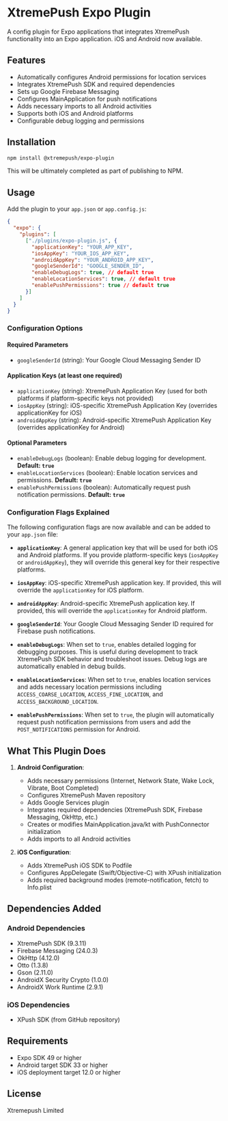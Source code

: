# XtremePush Expo Plugin

A config plugin for Expo applications that integrates XtremePush functionality into an Expo application. 
iOS and Android now available.

## Features

- Automatically configures Android permissions for location services
- Integrates XtremePush SDK and required dependencies
- Sets up Google Firebase Messaging
- Configures MainApplication for push notifications
- Adds necessary imports to all Android activities
- Supports both iOS and Android platforms
- Configurable debug logging and permissions

## Installation

```bash
npm install @xtremepush/expo-plugin
```

This will be ultimately completed as part of publishing to NPM. 

## Usage

Add the plugin to your `app.json` or `app.config.js`:

```json
{
  "expo": {
    "plugins": [
      ["./plugins/expo-plugin.js", {
        "applicationKey": "YOUR_APP_KEY",
        "iosAppKey": "YOUR_IOS_APP_KEY",
        "androidAppKey": "YOUR_ANDROID_APP_KEY",
        "googleSenderId": "GOOGLE_SENDER_ID",
        "enableDebugLogs": true, // default true
        "enableLocationServices": true, // default true
        "enablePushPermissions": true // default true
      }]
    ]
  }
}
```

### Configuration Options

#### Required Parameters
- `googleSenderId` (string): Your Google Cloud Messaging Sender ID

#### Application Keys (at least one required)
- `applicationKey` (string): XtremePush Application Key (used for both platforms if platform-specific keys not provided)
- `iosAppKey` (string): iOS-specific XtremePush Application Key (overrides applicationKey for iOS)
- `androidAppKey` (string): Android-specific XtremePush Application Key (overrides applicationKey for Android)

#### Optional Parameters
- `enableDebugLogs` (boolean): Enable debug logging for development. **Default: `true`**
- `enableLocationServices` (boolean): Enable location services and permissions. **Default: `true`**
- `enablePushPermissions` (boolean): Automatically request push notification permissions. **Default: `true`**

### Configuration Flags Explained

The following configuration flags are now available and can be added to your `app.json` file:

- **`applicationKey`**: A general application key that will be used for both iOS and Android platforms. If you provide platform-specific keys (`iosAppKey` or `androidAppKey`), they will override this general key for their respective platforms.

- **`iosAppKey`**: iOS-specific XtremePush application key. If provided, this will override the `applicationKey` for iOS platform.

- **`androidAppKey`**: Android-specific XtremePush application key. If provided, this will override the `applicationKey` for Android platform.

- **`googleSenderId`**: Your Google Cloud Messaging Sender ID required for Firebase push notifications.

- **`enableDebugLogs`**: When set to `true`, enables detailed logging for debugging purposes. This is useful during development to track XtremePush SDK behavior and troubleshoot issues. Debug logs are automatically enabled in debug builds.

- **`enableLocationServices`**: When set to `true`, enables location services and adds necessary location permissions including `ACCESS_COARSE_LOCATION`, `ACCESS_FINE_LOCATION`, and `ACCESS_BACKGROUND_LOCATION`.

- **`enablePushPermissions`**: When set to `true`, the plugin will automatically request push notification permissions from users and add the `POST_NOTIFICATIONS` permission for Android.

## What This Plugin Does

1. **Android Configuration**:
   - Adds necessary permissions (Internet, Network State, Wake Lock, Vibrate, Boot Completed)
   - Configures XtremePush Maven repository
   - Adds Google Services plugin
   - Integrates required dependencies (XtremePush SDK, Firebase Messaging, OkHttp, etc.)
   - Creates or modifies MainApplication.java/kt with PushConnector initialization
   - Adds imports to all Android activities

2. **iOS Configuration**:
   - Adds XtremePush iOS SDK to Podfile
   - Configures AppDelegate (Swift/Objective-C) with XPush initialization
   - Adds required background modes (remote-notification, fetch) to Info.plist

## Dependencies Added

### Android Dependencies
- XtremePush SDK (9.3.11)
- Firebase Messaging (24.0.3)
- OkHttp (4.12.0)
- Otto (1.3.8)
- Gson (2.11.0)
- AndroidX Security Crypto (1.0.0)
- AndroidX Work Runtime (2.9.1)

### iOS Dependencies
- XPush SDK (from GitHub repository)

## Requirements

- Expo SDK 49 or higher
- Android target SDK 33 or higher
- iOS deployment target 12.0 or higher

## License
Xtremepush Limited 